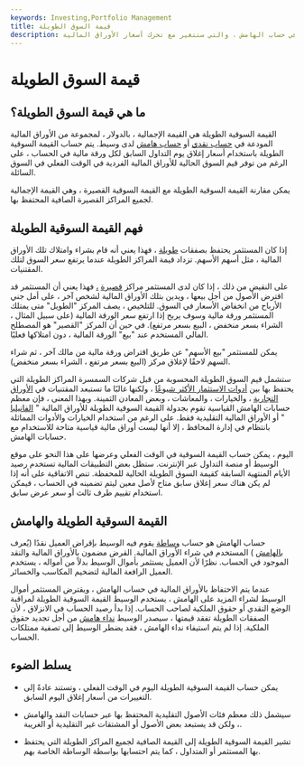```yaml
---
keywords: Investing,Portfolio Management
title: قيمة السوق الطويلة
description: القيمة السوقية الطويلة هي القيمة السوقية الحالية للأوراق المالية المشتراة في حساب الهامش ، والتي ستتغير مع تحرك أسعار الأوراق المالية.
---
```


# قيمة السوق الطويلة
## ما هي قيمة السوق الطويلة؟

القيمة السوقية الطويلة هي القيمة الإجمالية ، بالدولار ، لمجموعة من الأوراق المالية المودعة في [حساب نقدي](/cashaccount) أو [حساب هامش](/marginaccount) لدى وسيط. يتم حساب القيمة السوقية الطويلة باستخدام أسعار إغلاق يوم التداول السابق لكل ورقة مالية في الحساب ، على الرغم من توفر قيم السوق الحالية للأوراق المالية الفردية في الوقت الفعلي في السوق السائلة.

يمكن مقارنة القيمة السوقية الطويلة مع القيمة السوقية القصيرة ، وهي القيمة الإجمالية لجميع المراكز القصيرة الصافية المحتفظ بها.

## فهم القيمة السوقية الطويلة

إذا كان المستثمر يحتفظ بصفقات [طويلة](/long) ، فهذا يعني أنه قام بشراء وامتلاك تلك الأوراق المالية ، مثل أسهم الأسهم. تزداد قيمة المراكز الطويلة عندما يرتفع سعر السوق لتلك المقتنيات.

على النقيض من ذلك ، إذا كان لدى المستثمر مراكز [قصيرة](/short) [،](/short) فهذا يعني أن المستثمر قد اقترض الأصول من أجل بيعها ، ويدين بتلك الأوراق المالية لشخص آخر ، على أمل جني الأرباح من انخفاض الأسعار في السوق. للتلخيص ، يصف المركز "الطويل" متى يمتلك المستثمر ورقة مالية وسوف يربح إذا ارتفع سعر الورقة المالية (على سبيل المثال ، الشراء بسعر منخفض ، البيع بسعر مرتفع). في حين أن المركز "القصير" هو المصطلح المالي المستخدم عند "بيع" الورقة المالية ، دون امتلاكها فعليًا.

يمكن للمستثمر "بيع الأسهم" عن طريق اقتراض ورقة مالية من مالك آخر ، ثم شراء السهم لاحقًا لإغلاق مركز (البيع بسعر مرتفع ، الشراء بسعر منخفض).

ستشمل قيم السوق الطويلة المحسوبة من قبل شركات السمسرة المراكز الطويلة التي يحتفظ بها بين [أدوات الاستثمار الأكثر شيوعًا](/investmentvehicle) ، ولكنها غالبًا ما تستبعد المقتنيات في [الأوراق التجارية](/commercialpaper) ، والخيارات ، والمعاشات ، وبعض المعادن الثمينة. وبهذا المعنى ، فإن معظم حسابات الهامش القياسية تقوم بجدولة القيمة السوقية الطويلة للأوراق المالية " [الفانيليا](/plainvanilla) " أو الأوراق المالية التقليدية فقط. على الرغم من استخدام الخيارات والأدوات المماثلة بانتظام في إدارة المحافظ ، إلا أنها ليست أوراق مالية قياسية متاحة للاستخدام مع حسابات الهامش.

اليوم ، يمكن حساب القيمة السوقية في الوقت الفعلي وعرضها على هذا النحو على موقع الوسيط أو منصة التداول عبر الإنترنت. ستظل بعض التطبيقات المالية تستخدم رصيد الأيام المنتهية السابقة كقيمة السوق الطويلة الحالية للمحفظة. تنص الاتفاقية على أنه إذا لم يكن هناك سعر إغلاق سابق متاح لأصل معين ليتم تضمينه في الحساب ، فيمكن استخدام تقييم طرف ثالث أو سعر عرض سابق.

## القيمة السوقية الطويلة والهامش

حساب الهامش هو حساب [وساطة](/brokerageaccount) يقوم فيه الوسيط بإقراض العميل نقدًا (يُعرف [بالهامش](/margin) ) المستخدم في شراء الأوراق المالية. القرض مضمون بالأوراق المالية والنقد الموجود في الحساب. نظرًا لأن العميل يستثمر بأموال الوسيط بدلاً من أمواله ، يستخدم العميل الرافعة المالية لتضخيم المكاسب والخسائر.

عندما يتم الاحتفاظ بالأوراق المالية في حساب الهامش ، ويقترض المستثمر أموال الوسيط لشراء المزيد على الهامش ، يستخدم الوسيط القيمة السوقية الطويلة لمراقبة الوضع النقدي أو حقوق الملكية لصاحب الحساب. إذا بدأ رصيد الحساب في الانزلاق ، لأن الصفقات الطويلة تفقد قيمتها ، سيصدر الوسيط [نداء هامش](/margincall) من أجل تجديد حقوق الملكية. إذا لم يتم استيفاء نداء الهامش ، فقد يضطر الوسيط إلى تصفية ممتلكات الحساب.

## يسلط الضوء

- يمكن حساب القيمة السوقية الطويلة اليوم في الوقت الفعلي ، وتستند عادةً إلى التغييرات من أسعار إغلاق اليوم السابق.

- سيشمل ذلك معظم فئات الأصول التقليدية المحتفظ بها عبر حسابات النقد والهامش ، ولكن قد يستبعد بعض الأصول أو المشتقات غير التقليدية أو الغريبة.

- تشير القيمة السوقية الطويلة إلى القيمة الصافية لجميع المراكز الطويلة التي يحتفظ بها المستثمر أو المتداول ، كما يتم احتسابها بواسطة الوساطة الخاصة بهم.

